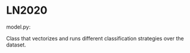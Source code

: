 # LN2020

model.py: 

Class that vectorizes and runs different classification strategies over the dataset.
